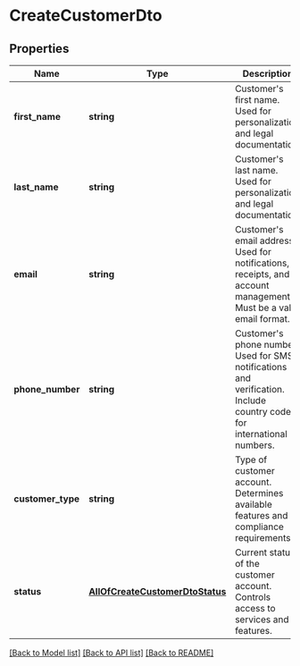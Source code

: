 # CreateCustomerDto

## Properties
Name | Type | Description | Notes
------------ | ------------- | ------------- | -------------
**first_name** | **string** | Customer&#x27;s first name. Used for personalization and legal documentation. | 
**last_name** | **string** | Customer&#x27;s last name. Used for personalization and legal documentation. | 
**email** | **string** | Customer&#x27;s email address. Used for notifications, receipts, and account management. Must be a valid email format. | [optional] 
**phone_number** | **string** | Customer&#x27;s phone number. Used for SMS notifications and verification. Include country code for international numbers. | 
**customer_type** | **string** | Type of customer account. Determines available features and compliance requirements. | [optional] [default to 'Individual']
**status** | [**AllOfCreateCustomerDtoStatus**](AllOfCreateCustomerDtoStatus.md) | Current status of the customer account. Controls access to services and features. | [optional] 

[[Back to Model list]](../../README.md#documentation-for-models) [[Back to API list]](../../README.md#documentation-for-api-endpoints) [[Back to README]](../../README.md)

